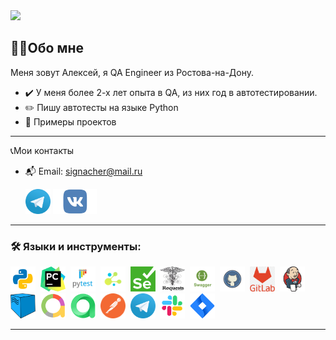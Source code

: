 <img src="https://media.giphy.com/media/ulZ7gQQz9jwZzv224n/giphy.gif" width="200"> 

## 👩‍💻Обо мне
Меня зовут Алексей, я QA Engineer из Ростова-на-Дону.
- :heavy_check_mark: У меня более 2-х лет опыта в QA, из них год в автотестировании.
- :pencil2: Пишу автотесты на языке Python
- :open_file_folder: Примеры проектов

---

  :telephone_receiver:Мои контакты
- :mailbox_with_mail: Email: signacher@mail.ru

<p>
  &#8287;&#8287;&#8287;&#8287;&#8287;
  <a href="https://t.me/Aleksey_Telnov"><img width="40px" alt="Telegram" title="Telegram" src="images/tg.png"></a>
  <a href="https://vk.com/id239714163"><img width="70px" alt="VK" title="Vk" src="images/vk.png"/></a>
  &#8287;
</p>

---

### 🛠️ Языки и инструменты:
<div>
  <img src="https://github.com/signacher/signacher/blob/main/images/python.png" title="Python" alt="Python" width="40" height="40"/>&nbsp;
  <img src="https://github.com/signacher/signacher/blob/main/images/pycharm.png" title="Pycharm" alt="Pycharm" width="40" height="40"/>&nbsp;
  <img src="https://github.com/signacher/signacher/blob/main/images/pytest.png" title="Pytest" alt="Pytest" width="40" height="40"/>&nbsp;
  <img src="https://github.com/signacher/signacher/blob/main/images/selene.png" title="Selene" alt="Selene" width="40" height="40"/>&nbsp;
  <img src="https://github.com/signacher/signacher/blob/main/images/selenium.png" title="Selenium" alt="Selenium" width="40" height="40"/>&nbsp;
  <img src="https://github.com/signacher/signacher/blob/main/images/requests.png" title="Requests" alt="Requests" width="40" height="40"/>&nbsp;
  <img src="https://github.com/signacher/signacher/blob/main/images/swagger.png" title="Swagger" alt="Swagger" width="40" height="40"/>&nbsp;
  <img src="https://github.com/signacher/signacher/blob/main/images/github.png" title="GitHub" alt="GitHub" width="40" height="40"/>&nbsp;
  <img src="https://github.com/signacher/signacher/blob/main/images/Gitlab.png" title="GitLab" alt="GitLab" width="40" height="40"/>&nbsp;
  <img src="https://github.com/signacher/signacher/blob/main/images/jenkins.png" title="Jenkins" alt="Jenkins" width="40" height="40"/>&nbsp;
  <img src="https://github.com/signacher/signacher/blob/main/images/selenoid.png" title="Selenoid" alt="Selenoid" width="40" height="40"/>&nbsp;
  <img src="https://github.com/signacher/signacher/blob/main/images/allure.png" title="Allure" alt="Allure" width="40" height="40"/>&nbsp;
  <img src="https://github.com/signacher/signacher/blob/main/images/allure_testops.png" title="Allure TestOps" alt="Allure TestOps" width="40" height="40"/>&nbsp;
  <img src="https://github.com/signacher/signacher/blob/main/images/postman.png" title="Postman" alt="Postman" width="40" height="40"/>&nbsp;
  <img src="https://github.com/signacher/signacher/blob/main/images/tg.png" title="Telegram" alt="Telegram" width="40" height="40"/>&nbsp;
  <img src="https://github.com/signacher/signacher/blob/main/images/slack.png" title="Slack" alt="Slack" width="40" height="40"/>&nbsp;
  <img src="https://github.com/signacher/signacher/blob/main/images/jira.png" title="Jira" alt="Jira" width="40" height="40"/>&nbsp;
</div>

---

